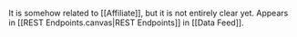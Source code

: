 It is somehow related to [[Affiliate]], but it is not entirely clear yet. Appears in [[REST Endpoints.canvas|REST Endpoints]] in [[Data Feed]].